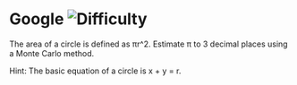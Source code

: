 # Google ![Difficulty](https://img.shields.io/badge/-MEDIUM-yellow)
	
The area of a circle is defined as πr^2. Estimate π to 3 decimal places using a Monte Carlo method.
	
Hint: The basic equation of a circle is x + y = r.
	
